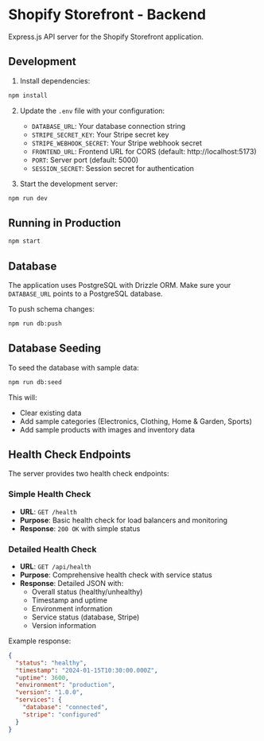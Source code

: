 # Shopify Storefront - Backend

Express.js API server for the Shopify Storefront application.

## Development

1. Install dependencies:

```bash
npm install
```

2. Update the `.env` file with your configuration:

   - `DATABASE_URL`: Your database connection string
   - `STRIPE_SECRET_KEY`: Your Stripe secret key
   - `STRIPE_WEBHOOK_SECRET`: Your Stripe webhook secret
   - `FRONTEND_URL`: Frontend URL for CORS (default: http://localhost:5173)
   - `PORT`: Server port (default: 5000)
   - `SESSION_SECRET`: Session secret for authentication

3. Start the development server:

```bash
npm run dev
```

## Running in Production

```bash
npm start
```

## Database

The application uses PostgreSQL with Drizzle ORM. Make sure your `DATABASE_URL` points to a PostgreSQL database.

To push schema changes:

```bash
npm run db:push
```

## Database Seeding

To seed the database with sample data:

```bash
npm run db:seed
```

This will:

- Clear existing data
- Add sample categories (Electronics, Clothing, Home & Garden, Sports)
- Add sample products with images and inventory data

## Health Check Endpoints

The server provides two health check endpoints:

### Simple Health Check

- **URL**: `GET /health`
- **Purpose**: Basic health check for load balancers and monitoring
- **Response**: `200 OK` with simple status

### Detailed Health Check

- **URL**: `GET /api/health`
- **Purpose**: Comprehensive health check with service status
- **Response**: Detailed JSON with:
  - Overall status (healthy/unhealthy)
  - Timestamp and uptime
  - Environment information
  - Service status (database, Stripe)
  - Version information

Example response:

```json
{
  "status": "healthy",
  "timestamp": "2024-01-15T10:30:00.000Z",
  "uptime": 3600,
  "environment": "production",
  "version": "1.0.0",
  "services": {
    "database": "connected",
    "stripe": "configured"
  }
}
```
